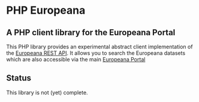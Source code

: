 # PHP Europeana

## A PHP client library for the Europeana Portal

This PHP library provides an experimental abstract client implementation of the [Europeana REST API](http://labs.europeana.eu/api/). It allows you to search the Europeana datasets which are also accessible via the main [Europeana Portal](http://www.europeana.eu/)

## Status

This library is not (yet) complete.
